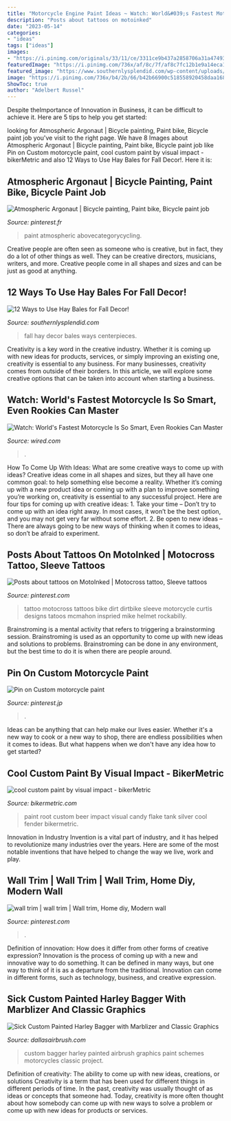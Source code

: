 ```yaml
---
title: "Motorcycle Engine Paint Ideas ~ Watch: World&#039;s Fastest Motorcycle Is So Smart, Even Rookies Can Master"
description: "Posts about tattoos on motoinked"
date: "2023-05-14"
categories:
- "ideas"
tags: ["ideas"]
images:
- "https://i.pinimg.com/originals/33/11/ce/3311ce9b437a2858706a31a47493b92f.jpg"
featuredImage: "https://i.pinimg.com/736x/af/8c/7f/af8c7fc12b1e9a14eca179f6d6cdc9bf--gold-leaf-leaves.jpg"
featured_image: "https://www.southernlysplendid.com/wp-content/uploads/2017/08/hay5.jpg"
image: "https://i.pinimg.com/736x/b4/2b/66/b42b66900c518558920458daa16844b9--wall-trim-trim-work.jpg"
ShowToc: true
author: "Adelbert Russel"
---
```



Despite theImportance of Innovation in Business, it can be difficult to achieve it. Here are 5 tips to help you get started: 

	

		
looking for Atmospheric Argonaut | Bicycle painting, Paint bike, Bicycle paint job you've visit to the right page. We have 8 Images about Atmospheric Argonaut | Bicycle painting, Paint bike, Bicycle paint job like Pin on Custom motorcycle paint, cool custom paint by visual impact - bikerMetric and also 12 Ways to Use Hay Bales for Fall Decor!. Here it is:
		
    
## Atmospheric Argonaut | Bicycle Painting, Paint Bike, Bicycle Paint Job

<img loading=lazy src="https://i.pinimg.com/736x/a5/60/38/a56038d246edaee63c1a632b6d5649a5.jpg" onerror="this.onerror=null;this.src='https://tse4.mm.bing.net/th?id=OIP.ciPxMTzDrY-9Ldk0N2jIVgHaLG&amp;pid=15.1';" alt="Atmospheric Argonaut | Bicycle painting, Paint bike, Bicycle paint job">

_Source: pinterest.fr_

>paint atmospheric abovecategorycycling. 

	

Creative people are often seen as someone who is creative, but in fact, they do a lot of other things as well. They can be creative directors, musicians, writers, and more. Creative people come in all shapes and sizes and can be just as good at anything.

    
## 12 Ways To Use Hay Bales For Fall Decor!

<img loading=lazy src="https://www.southernlysplendid.com/wp-content/uploads/2017/08/hay5.jpg" onerror="this.onerror=null;this.src='https://tse1.mm.bing.net/th?id=OIP.Vmdd0Rj1IoBNTL_Xig7w6gHaLB&amp;pid=15.1';" alt="12 Ways to Use Hay Bales for Fall Decor!">

_Source: southernlysplendid.com_

>fall hay decor bales ways centerpieces. 

	

Creativity is a key word in the creative industry. Whether it is coming up with new ideas for products, services, or simply improving an existing one, creativity is essential to any business. For many businesses, creativity comes from outside of their borders. In this article, we will explore some creative options that can be taken into account when starting a business.

    
## Watch: World&#039;s Fastest Motorcycle Is So Smart, Even Rookies Can Master

<img loading=lazy src="https://media.wired.com/photos/59325e41a31264584499453a/191:100/pass/ducati-ft.jpg" onerror="this.onerror=null;this.src='https://tse4.mm.bing.net/th?id=OIP.ZHPQW_ZmSKuUawds5ze-RQHaD4&amp;pid=15.1';" alt="Watch: World&#039;s Fastest Motorcycle Is So Smart, Even Rookies Can Master">

_Source: wired.com_

>. 

	

How To Come Up With Ideas: What are some creative ways to come up with ideas?
Creative ideas come in all shapes and sizes, but they all have one common goal: to help something else become a reality. Whether it’s coming up with a new product idea or coming up with a plan to improve something you’re working on, creativity is essential to any successful project. Here are four tips for coming up with creative ideas: 1. Take your time – Don’t try to come up with an idea right away. In most cases, it won’t be the best option, and you may not get very far without some effort. 2. Be open to new ideas – There are always going to be new ways of thinking when it comes to ideas, so don’t be afraid to experiment. 
    
## Posts About Tattoos On MotoInked | Motocross Tattoo, Sleeve Tattoos

<img loading=lazy src="https://i.pinimg.com/originals/33/11/ce/3311ce9b437a2858706a31a47493b92f.jpg" onerror="this.onerror=null;this.src='https://tse4.mm.bing.net/th?id=OIP.zanjzTUePXf4MwClt1ubOQHaMy&amp;pid=15.1';" alt="Posts about tattoos on MotoInked | Motocross tattoo, Sleeve tattoos">

_Source: pinterest.com_

>tattoo motocross tattoos bike dirt dirtbike sleeve motorcycle curtis designs tatoos mcmahon inspried mike helmet rockabilly. 

	

Brainstroming is a mental activity that refers to triggering a brainstorming session. Brainstroming is used as an opportunity to come up with new ideas and solutions to problems. Brainstroming can be done in any environment, but the best time to do it is when there are people around.

    
## Pin On Custom Motorcycle Paint

<img loading=lazy src="https://i.pinimg.com/736x/af/8c/7f/af8c7fc12b1e9a14eca179f6d6cdc9bf--gold-leaf-leaves.jpg" onerror="this.onerror=null;this.src='https://tse2.mm.bing.net/th?id=OIP.j-KXDcm-kMbZD0p1CHojXgHaFl&amp;pid=15.1';" alt="Pin on Custom motorcycle paint">

_Source: pinterest.jp_

>. 

	

Ideas can be anything that can help make our lives easier. Whether it's a new way to cook or a new way to shop, there are endless possibilities when it comes to ideas. But what happens when we don't have any idea how to get started? 

    
## Cool Custom Paint By Visual Impact - BikerMetric

<img loading=lazy src="https://www.bikermetric.com/wp-content/uploads/2014/02/root-beer_tank-fender_visual-impact.jpg" onerror="this.onerror=null;this.src='https://tse3.mm.bing.net/th?id=OIP.5s5Ru3BXOBksSs-wgqiR8QHaFj&amp;pid=15.1';" alt="cool custom paint by visual impact - bikerMetric">

_Source: bikermetric.com_

>paint root custom beer impact visual candy flake tank silver cool fender bikermetric. 

	

Innovation in Industry
Invention is a vital part of industry, and it has helped to revolutionize many industries over the years. Here are some of the most notable inventions that have helped to change the way we live, work and play.

    
## Wall Trim | Wall Trim | Wall Trim, Home Diy, Modern Wall

<img loading=lazy src="https://i.pinimg.com/736x/b4/2b/66/b42b66900c518558920458daa16844b9--wall-trim-trim-work.jpg" onerror="this.onerror=null;this.src='https://tse4.mm.bing.net/th?id=OIP.3jIudTj7Ck543upvdZrnTwHaFj&amp;pid=15.1';" alt="wall trim | wall trim | Wall trim, Home diy, Modern wall">

_Source: pinterest.com_

>. 

	

Definition of innovation: How does it differ from other forms of creative expression?
Innovation is the process of coming up with a new and innovative way to do something. It can be defined in many ways, but one way to think of it is as a departure from the traditional. Innovation can come in different forms, such as technology, business, and creative expression.

    
## Sick Custom Painted Harley Bagger With Marblizer And Classic Graphics

<img loading=lazy src="http://www.dallasairbrush.com/wp-content/uploads/2014/01/david-art-1660.jpg" onerror="this.onerror=null;this.src='https://tse4.mm.bing.net/th?id=OIP.ZSV2Fk6h20hQ2ojFrmhxpwHaEY&amp;pid=15.1';" alt="Sick Custom Painted Harley Bagger with Marblizer and Classic Graphics">

_Source: dallasairbrush.com_

>custom bagger harley painted airbrush graphics paint schemes motorcycles classic project. 

	

Definition of creativity: The ability to come up with new ideas, creations, or solutions
Creativity is a term that has been used for different things in different periods of time. In the past, creativity was usually thought of as ideas or concepts that someone had. Today, creativity is more often thought about how somebody can come up with new ways to solve a problem or come up with new ideas for products or services.

